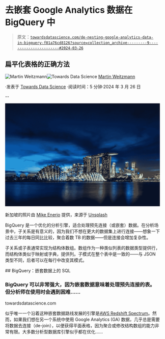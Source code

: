 # 去嵌套 Google Analytics 数据在 BigQuery 中

> 原文：[`towardsdatascience.com/de-nesting-google-analytics-data-in-bigquery-f01a76cd8126?source=collection_archive---------9-----------------------#2024-03-26`](https://towardsdatascience.com/de-nesting-google-analytics-data-in-bigquery-f01a76cd8126?source=collection_archive---------9-----------------------#2024-03-26)

## 扁平化表格的正确方法

[](https://medium.com/@martin.weitzmann?source=post_page---byline--f01a76cd8126--------------------------------)![Martin Weitzmann](https://medium.com/@martin.weitzmann?source=post_page---byline--f01a76cd8126--------------------------------)[](https://towardsdatascience.com/?source=post_page---byline--f01a76cd8126--------------------------------)![Towards Data Science](https://towardsdatascience.com/?source=post_page---byline--f01a76cd8126--------------------------------) [Martin Weitzmann](https://medium.com/@martin.weitzmann?source=post_page---byline--f01a76cd8126--------------------------------)

·发表于 [Towards Data Science](https://towardsdatascience.com/?source=post_page---byline--f01a76cd8126--------------------------------) ·阅读时间：5 分钟·2024 年 3 月 26 日

--

![](img/158e6047cc9d047d88417790e20962d6.png)

新加坡的照片由 [Mike Enerio](https://unsplash.com/@mikeenerio?utm_source=medium&utm_medium=referral) 提供，来源于 [Unsplash](https://unsplash.com/?utm_source=medium&utm_medium=referral)

BigQuery 是一个优化的分析引擎，适合处理预先连接（或嵌套）数据。在分析场景中，子关系是有意义的，因为我们不想在更大的数据集上进行连接——想象一下过去三年的每日同比比较，聚合着数 TB 的数据——但是连接会增加复杂性。

子关系或子表通常实现为结构体数组。数组作为一种类似列表的数据类型提供行，而结构体类似于映射或字典，提供列。子模式在整个表中是一致的——与 JSON 类型不同，后者可以在每行中改变其模式。

[](/https-medium-com-martin-weitzmann-bigquery-sql-on-nested-data-cf9589c105f4?source=post_page-----f01a76cd8126--------------------------------) ## BigQuery：嵌套数据上的 SQL

### BigQuery 可以非常强大，因为嵌套数据意味着处理预先连接的表。但分析师在使用时会遇到困难……

towardsdatascience.com

似乎唯一一个沿着这种嵌套数据路线发展的引擎是[AWS Redshift Spectrum](https://docs.aws.amazon.com/redshift/latest/dg/nested-data-use-cases.html)。然而，如果我们想在另一个系统中使用 Google Analytics (GA) 数据，几乎总是需要将数据去连接（de-join），以便获得平面表格，因为聚合或修改结构数组的能力非常有限。大多数分析型数据库引擎似乎都在优化……
